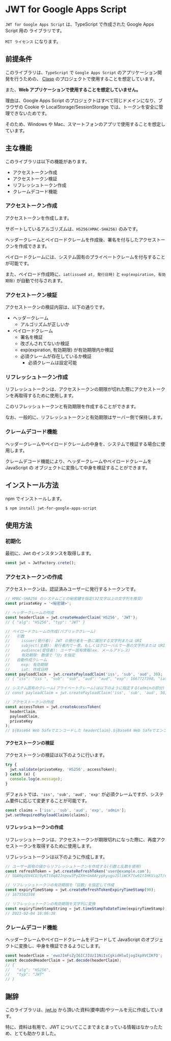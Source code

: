 # JWT for Google Apps Script

`JWT for Google Apps Script` は、TypeScript で作成された Google Apps Script 用の ライブラリです。

`MIT ライセンス` になります。

## 前提条件

このライブラリは、`TypeScript` で `Google Apps Script` のアプリケーション開発を行うための、
[Clasp](https://github.com/google/clasp) のプロジェクトで使用することを想定しています。

また、**Web アプリケーションで使用することを想定していません。**

理由は、Google Apps Script のプロジェクトはすべて同じドメインになり、ブラウザの Cookie や LocalStorage/SessionStorage では、トークンを安全に管理できないためです。

そのため、Windows や Mac、スマートフォンのアプリで使用することを想定しています。

## 主な機能

このライブラリは以下の機能があります。

- アクセストークン作成
- アクセストークン検証
- リフレッシュトークン作成
- クレームデコード機能

### アクセストークン作成

アクセストークンを作成します。

サポートしているアルゴリズムは、`HS256(HMAC-SHA256)` のみです。

ヘッダークレームとペイロードクレームを作成後、署名を付与したアクセストークンを作成できます。

ペイロードクレームには、システム固有のプライベートクレームを付与することが可能です。

また、ペイロード作成時に、`iat(issued at, 発行日時)` と `exp(expiration, 有効期限)` が自動で付与されます。

### アクセストークン検証

アクセストークンの検証内容は、以下の通りです。

- ヘッダークレーム
  - アルゴリズムが正しいか
- ペイロードクレーム
  - 署名を検証
  - 改ざんされてないか検証
  - exp(expiration, 有効期限) が有効期限内か検証
  - 必須クレームが存在しているか検証
    - 必須クレームは設定可能

### リフレッシュトークン作成

リフレッシュトークンは、アクセストークンの期限が切れた際にアクセストークンを再取得するために使用します。

このリフレッシュトークンと有効期限を作成することができます。

なお、一般的に、リフレッシュトークンと有効期限はサーバー側で保持します。

### クレームデコード機能

ヘッダークレームやペイロードクレームの中身を、システムで検証する場合に使用します。

クレームデコード機能により、ヘッダークレームやペイロードクレームを JavaScript の
オブジェクトに変換して中身を検証することができます。

## インストール方法

npm でインストールします。

```sh
$ npm install jwt-for-google-apps-script
```

## 使用方法

### 初期化

最初に、Jwt のインスタンスを取得します。

```typescript
const jwt = JwtFactory.crete();
```

### アクセストークンの作成

アクセストークンは、認証済みユーザーに発行するトークンです。

```typescript
// HMAC-SHA256 のシステムごとの秘密鍵を指定(32文字以上の文字列を推奨)
const privateKey = '<秘密鍵>';

// ヘッダークレームの作成
const headerClaim = jwt.createHeaderClaim('HS256', 'JWT');
// { "alg": "HS256", "typ": "JWT" }

// ペイロードクレームの作成(パブリッククレーム)
//   引数
//     issuer(発行者): JWT の発行者を一意に識別する文字列または URI
//     subject(主題): 発行者内で一意。もしくはグローバルで一意の文字列または URI。
//     audience(受信者): ユーザー固有情報(ex. メールアドレス)
//     有効期限: 数値で「分」を指定
//   自動作成クレーム
//     exp: 有効期限
//     iat: 作成日時
const payloadClaim = jwt.createPayloadClaim('iss', 'sub', 'aud', 30);
// { "iss": "iss ", "sub": "sub", "aud": "aud", "exp": 1667727398, "iat": 1667725598}

// システム固有のクレーム(プライベートクレーム)は以下のように指定する(adminの部分)
// const payloadClaim = jwt.createPayloadClaim('iss', 'sub', 'aud', 30, { admin: true });

// アクセストークンの作成
const accessToken = jwt.createAccessToken(
  headerClaim,
  payloadClaim,
  privateKey
);
// ${Base64 Web Safeでエンコードした headerClaim}.${Base64 Web Safeでエンコードした payloadClaim}.${署名}
```

#### アクセストークンの検証

アクセストークンの検証は以下のように行います。

```typescript
try {
  jwt.validate(privateKey, 'HS256', accessToken);
} catch (e) {
  console.log(e.message);
}
```

デフォルトでは、`'iss', 'sub', 'aud', 'exp'` が必須クレームですが、システム要件に応じて変更することが可能です。

```typescript
const claims = ['iss', 'sub', 'aud', 'exp', 'admin'];
jwt.setRequiredPayloadClaims(claims);
```

#### リフレッシュトークンの作成

リフレッシュトークンは、アクセストークンが期限切れになった際に、再度アクセストークンを取得するために使用します。

リフレッシュトークンは以下のように作成します。

```typescript
// ユーザー固有の値からリフレッシュトークンを作成する(引数と乱数を使用)
const refreshToken = jwt.createRefreshToken('user@example.com');
// SGARqzDV4CU/9yKTt0q82Jnpvw3PyZXH+GmAArypkyuguJSliWCK7tw61tIHKViq2T/euRLUDMwXkUwQHiugFA==

// リフレッシュトークンの有効期限を「日数」を指定して作成
const expiryTimeStamp = jwt.createRefreshTokenExpiryTimeStamp(90);
// 1675501598

// リフレッシュトークンの有効期限を文字列に変換
const expiryTimeStampString = jwt.timeStampToDateTime(expiryTimeStamp);
// 2023-02-04 18:06:38
```

### クレームデコード機能

ヘッダークレームやペイロードクレームをデコードして JavaScript のオブジェクトに変換し、中身を検証できるようにします。

```typescript
const headerClaim = 'ewoJImFsZyI6ICJIUzI1NiIsCgkidHlwIjogIkpXVCIKfQ';
const decodedHeaderClaim = jwt.decode(headerClaim);
// {
//   "alg": "HS256",
//   "typ": "JWT"
// }
```

## 謝辞

このライブラリは、[jwt.io](https://jwt.io/) から頂いた資料(要申請)やツールを元に作成しています。

特に、資料は有用で、JWT についてここまでまとまっている情報はなかったため、とても助かりました。
